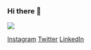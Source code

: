 ### Hi there 👋

<img src="https://i.imgur.com/NdojEke.png" />

<!--
**HoppeDevz/hoppedevz** is a ✨ _special_ ✨ repository because its `README.md` (this file) appears on your GitHub profile.

Here are some ideas to get you started:

- 🔭 I’m currently working on ...
- 🌱 I’m currently learning ...
- 👯 I’m looking to collaborate on ...
- 🤔 I’m looking for help with ...
- 💬 Ask me about ...
- 📫 How to reach me: ...
- 😄 Pronouns: ...
- ⚡ Fun fact: ...
-->
[Instagram]("https://www.instagram.com/gabrielhoppe/")
[Twitter]("https://twitter.com/GabrielhoppeM")
[LinkedIn]("https://www.linkedin.com/in/gabriel-hoppe-0b13a51ab/")
